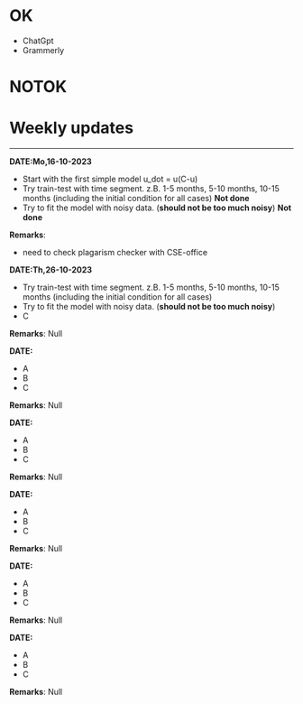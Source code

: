 # OK
* ChatGpt
* Grammerly


# NOTOK



# Weekly updates
***
**DATE:Mo,16-10-2023**
* Start with the first simple model u_dot = u(C-u)
* Try train-test with time segment. z.B. 1-5 months, 5-10 months, 10-15 months (including the initial condition for all cases) **Not done**
* Try to fit the model with noisy data. (**should not be too much noisy**) **Not done**

**Remarks**:
* need to check plagarism checker with CSE-office

**DATE:Th,26-10-2023**
* Try train-test with time segment. z.B. 1-5 months, 5-10 months, 10-15 months (including the initial condition for all cases)
* Try to fit the model with noisy data. (**should not be too much noisy**)
* C

**Remarks**: Null

**DATE:**
* A
* B
* C

**Remarks**: Null

**DATE:**
* A
* B
* C

**Remarks**: Null

**DATE:**
* A
* B
* C

**Remarks**: Null

**DATE:**
* A
* B
* C

**Remarks**: Null

**DATE:**
* A
* B
* C

**Remarks**: Null
